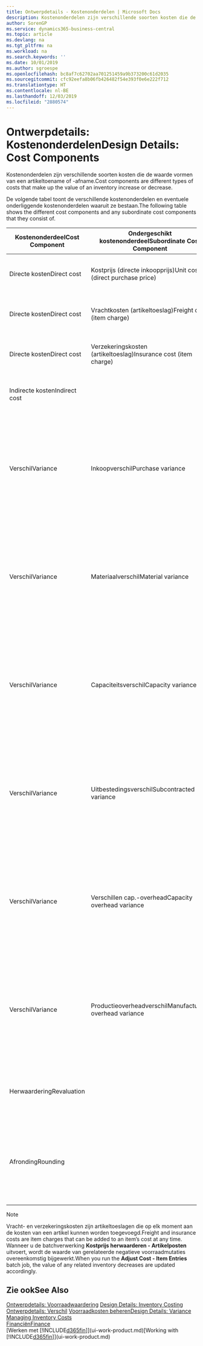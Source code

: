 ```yaml
---
title: Ontwerpdetails - Kostenonderdelen | Microsoft Docs
description: Kostenonderdelen zijn verschillende soorten kosten die de waarde vormen van een artikeltoename of -afname.
author: SorenGP
ms.service: dynamics365-business-central
ms.topic: article
ms.devlang: na
ms.tgt_pltfrm: na
ms.workload: na
ms.search.keywords: ''
ms.date: 10/01/2019
ms.author: sgroespe
ms.openlocfilehash: bc8af7c62702aa701251459a9b373200c61d2035
ms.sourcegitcommit: cfc92eefa8b06fb426482f54e393f0e6e222f712
ms.translationtype: HT
ms.contentlocale: nl-BE
ms.lasthandoff: 12/03/2019
ms.locfileid: "2880574"
---
```

# <a name="design-details-cost-components"></a><span data-ttu-id="58947-103">Ontwerpdetails: Kostenonderdelen</span><span class="sxs-lookup"><span data-stu-id="58947-103">Design Details: Cost Components</span></span>
<span data-ttu-id="58947-104">Kostenonderdelen zijn verschillende soorten kosten die de waarde vormen van een artikeltoename of -afname.</span><span class="sxs-lookup"><span data-stu-id="58947-104">Cost components are different types of costs that make up the value of an inventory increase or decrease.</span></span>  

 <span data-ttu-id="58947-105">De volgende tabel toont de verschillende kostenonderdelen en eventuele onderliggende kostenonderdelen waaruit ze bestaan.</span><span class="sxs-lookup"><span data-stu-id="58947-105">The following table shows the different cost components and any subordinate cost components that they consist of.</span></span>  

|<span data-ttu-id="58947-106">Kostenonderdeel</span><span class="sxs-lookup"><span data-stu-id="58947-106">Cost Component</span></span>|<span data-ttu-id="58947-107">Ondergeschikt kostenonderdeel</span><span class="sxs-lookup"><span data-stu-id="58947-107">Subordinate Cost Component</span></span>|<span data-ttu-id="58947-108">Description</span><span class="sxs-lookup"><span data-stu-id="58947-108">Description</span></span>|  
|--------------------|--------------------------------|---------------------------------------|  
|<span data-ttu-id="58947-109">Directe kosten</span><span class="sxs-lookup"><span data-stu-id="58947-109">Direct cost</span></span>|<span data-ttu-id="58947-110">Kostprijs (directe inkoopprijs)</span><span class="sxs-lookup"><span data-stu-id="58947-110">Unit cost (direct purchase price)</span></span>|<span data-ttu-id="58947-111">Kosten die kunnen worden herleid tot een kostenobject.</span><span class="sxs-lookup"><span data-stu-id="58947-111">Cost that can be traced to a cost object.</span></span>|  
|<span data-ttu-id="58947-112">Directe kosten</span><span class="sxs-lookup"><span data-stu-id="58947-112">Direct cost</span></span>|<span data-ttu-id="58947-113">Vrachtkosten (artikeltoeslag)</span><span class="sxs-lookup"><span data-stu-id="58947-113">Freight cost (item charge)</span></span>|<span data-ttu-id="58947-114">Kosten die kunnen worden herleid tot een kostenobject.</span><span class="sxs-lookup"><span data-stu-id="58947-114">Cost that can be traced to a cost object.</span></span>|  
|<span data-ttu-id="58947-115">Directe kosten</span><span class="sxs-lookup"><span data-stu-id="58947-115">Direct cost</span></span>|<span data-ttu-id="58947-116">Verzekeringskosten (artikeltoeslag)</span><span class="sxs-lookup"><span data-stu-id="58947-116">Insurance cost (item charge)</span></span>|<span data-ttu-id="58947-117">Kosten die kunnen worden herleid tot een kostenobject.</span><span class="sxs-lookup"><span data-stu-id="58947-117">Cost that can be traced to a cost object.</span></span>|  
|<span data-ttu-id="58947-118">Indirecte kosten</span><span class="sxs-lookup"><span data-stu-id="58947-118">Indirect cost</span></span>||<span data-ttu-id="58947-119">Kosten die niet kunnen worden herleid tot een kostenobject.</span><span class="sxs-lookup"><span data-stu-id="58947-119">Cost that cannot be traced to a cost object.</span></span>|  
|<span data-ttu-id="58947-120">Verschil</span><span class="sxs-lookup"><span data-stu-id="58947-120">Variance</span></span>|<span data-ttu-id="58947-121">Inkoopverschil</span><span class="sxs-lookup"><span data-stu-id="58947-121">Purchase variance</span></span>|<span data-ttu-id="58947-122">Het verschil tussen werkelijke kosten en de vaste verrekenprijs. Wordt uitsluitend geboekt voor artikelen met de waarderingsmethode **Standaard**.</span><span class="sxs-lookup"><span data-stu-id="58947-122">The difference between actual and standard costs, which is only posted for items using the **Standard** costing method.</span></span>|  
|<span data-ttu-id="58947-123">Verschil</span><span class="sxs-lookup"><span data-stu-id="58947-123">Variance</span></span>|<span data-ttu-id="58947-124">Materiaalverschil</span><span class="sxs-lookup"><span data-stu-id="58947-124">Material variance</span></span>|<span data-ttu-id="58947-125">Het verschil tussen werkelijke kosten en de vaste verrekenprijs. Wordt uitsluitend geboekt voor artikelen met de waarderingsmethode **Standaard**.</span><span class="sxs-lookup"><span data-stu-id="58947-125">The difference between actual and standard costs, which is only posted for items using the **Standard** costing method.</span></span>|  
|<span data-ttu-id="58947-126">Verschil</span><span class="sxs-lookup"><span data-stu-id="58947-126">Variance</span></span>|<span data-ttu-id="58947-127">Capaciteitsverschil</span><span class="sxs-lookup"><span data-stu-id="58947-127">Capacity variance</span></span>|<span data-ttu-id="58947-128">Het verschil tussen werkelijke kosten en de vaste verrekenprijs. Wordt uitsluitend geboekt voor artikelen met de waarderingsmethode **Standaard**.</span><span class="sxs-lookup"><span data-stu-id="58947-128">The difference between actual and standard costs, which is only posted for items using the **Standard** costing method.</span></span>|  
|<span data-ttu-id="58947-129">Verschil</span><span class="sxs-lookup"><span data-stu-id="58947-129">Variance</span></span>|<span data-ttu-id="58947-130">Uitbestedingsverschil</span><span class="sxs-lookup"><span data-stu-id="58947-130">Subcontracted variance</span></span>|<span data-ttu-id="58947-131">Het verschil tussen werkelijke kosten en de vaste verrekenprijs. Wordt uitsluitend geboekt voor artikelen met de waarderingsmethode **Standaard**.</span><span class="sxs-lookup"><span data-stu-id="58947-131">The difference between actual and standard costs, which is only posted for items using the **Standard** costing method.</span></span>|  
|<span data-ttu-id="58947-132">Verschil</span><span class="sxs-lookup"><span data-stu-id="58947-132">Variance</span></span>|<span data-ttu-id="58947-133">Verschillen cap.-overhead</span><span class="sxs-lookup"><span data-stu-id="58947-133">Capacity overhead variance</span></span>|<span data-ttu-id="58947-134">Het verschil tussen werkelijke kosten en de vaste verrekenprijs. Wordt uitsluitend geboekt voor artikelen met de waarderingsmethode **Standaard**.</span><span class="sxs-lookup"><span data-stu-id="58947-134">The difference between actual and standard costs, which is only posted for items using the **Standard** costing method.</span></span>|  
|<span data-ttu-id="58947-135">Verschil</span><span class="sxs-lookup"><span data-stu-id="58947-135">Variance</span></span>|<span data-ttu-id="58947-136">Productieoverheadverschil</span><span class="sxs-lookup"><span data-stu-id="58947-136">Manufacturing overhead variance</span></span>|<span data-ttu-id="58947-137">Het verschil tussen werkelijke kosten en de vaste verrekenprijs. Wordt uitsluitend geboekt voor artikelen met de waarderingsmethode **Standaard**.</span><span class="sxs-lookup"><span data-stu-id="58947-137">The difference between actual and standard costs, which is only posted for items using the **Standard** costing method.</span></span>|  
|<span data-ttu-id="58947-138">Herwaardering</span><span class="sxs-lookup"><span data-stu-id="58947-138">Revaluation</span></span>||<span data-ttu-id="58947-139">Waardevermindering of -vermeerdering van de huidige voorraadwaarde.</span><span class="sxs-lookup"><span data-stu-id="58947-139">A depreciation or appreciation of the current inventory value.</span></span>|  
|<span data-ttu-id="58947-140">Afronding</span><span class="sxs-lookup"><span data-stu-id="58947-140">Rounding</span></span>||<span data-ttu-id="58947-141">Restwaarden die ontstaan door de manier waarop de waardering van negatieve voorraadmutaties wordt berekend.</span><span class="sxs-lookup"><span data-stu-id="58947-141">Residuals caused by the way in which valuation of inventory decreases are calculated.</span></span>|  

> [!NOTE]  
>  <span data-ttu-id="58947-142">Vracht- en verzekeringskosten zijn artikeltoeslagen die op elk moment aan de kosten van een artikel kunnen worden toegevoegd.</span><span class="sxs-lookup"><span data-stu-id="58947-142">Freight and insurance costs are item charges that can be added to an item’s cost at any time.</span></span> <span data-ttu-id="58947-143">Wanneer u de batchverwerking **Kostprijs herwaarderen - Artikelposten** uitvoert, wordt de waarde van gerelateerde negatieve voorraadmutaties overeenkomstig bijgewerkt.</span><span class="sxs-lookup"><span data-stu-id="58947-143">When you run the **Adjust Cost - Item Entries** batch job, the value of any related inventory decreases are updated accordingly.</span></span>  

## <a name="see-also"></a><span data-ttu-id="58947-144">Zie ook</span><span class="sxs-lookup"><span data-stu-id="58947-144">See Also</span></span>  
 <span data-ttu-id="58947-145">[Ontwerpdetails: Voorraadwaardering](design-details-inventory-costing.md) </span><span class="sxs-lookup"><span data-stu-id="58947-145">[Design Details: Inventory Costing](design-details-inventory-costing.md) </span></span>  
 <span data-ttu-id="58947-146">[Ontwerpdetails: Verschil](design-details-variance.md) [Voorraadkosten beheren](finance-manage-inventory-costs.md)</span><span class="sxs-lookup"><span data-stu-id="58947-146">[Design Details: Variance](design-details-variance.md) [Managing Inventory Costs](finance-manage-inventory-costs.md)</span></span>  
 [<span data-ttu-id="58947-147">Financiën</span><span class="sxs-lookup"><span data-stu-id="58947-147">Finance</span></span>](finance.md)  
 <span data-ttu-id="58947-148">[Werken met [!INCLUDE[d365fin](includes/d365fin_md.md)]](ui-work-product.md)</span><span class="sxs-lookup"><span data-stu-id="58947-148">[Working with [!INCLUDE[d365fin](includes/d365fin_md.md)]](ui-work-product.md)</span></span>  
